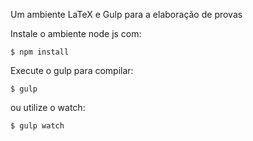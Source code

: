 Um ambiente LaTeX e Gulp para a elaboração de provas

Instale o ambiente node js com:

```
$ npm install
```

Execute o gulp para compilar:

```
$ gulp
```

ou utilize o watch:

```
$ gulp watch
```
